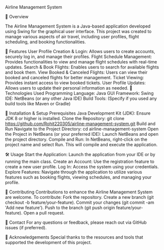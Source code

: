 
Airline Management System

📌 Overview

The Airline Management System is a Java-based application developed using Swing for the graphical user interface. This project was created to manage various aspects of air travel, including user profiles, flight scheduling, and booking functionalities.

🚀 Features
User Profile Creation & Login: Allows users to create accounts, securely log in, and manage their profiles.
Flight Schedule Management: Provides functionalities to view and manage flight schedules with real-time updates.
Search & Book Flights: Enables users to search for available flights and book them.
View Booked & Canceled Flights: Users can view their booked and canceled flights for better management.
Ticket Viewing: Provides instant access to view booked tickets.
User Profile Updates: Allows users to update their personal information as needed.
🔧 Technologies Used
Programming Language: Java
GUI Framework: Swing
IDE: NetBeans (or any other Java IDE)
Build Tools: (Specify if you used any build tools like Maven or Gradle)

📂 Installation & Setup
Prerequisites
Java Development Kit (JDK): Ensure JDK 8 or higher is installed.
Clone the Repository:
git clone https://github.com/Rohit220305/airline-management-system.git
Build and Run
Navigate to the Project Directory:
cd airline-management-system
Open the Project in NetBeans (or your preferred IDE):
Launch NetBeans and open the project directory.
Compile and Run:
In NetBeans, right-click on the project name and select Run. This will compile and execute the application.

🛠 Usage
Start the Application: Launch the application from your IDE or by running the main class.
Create an Account: Use the registration feature to create a new user profile.
Log In: Access the system using your credentials.
Explore Features: Navigate through the application to utilize various features such as booking flights, viewing schedules, and managing your profile.

🤝 Contributing
Contributions to enhance the Airline Management System are welcome. 
To contribute:
Fork the repository.
Create a new branch (git checkout -b feature/your-feature).
Commit your changes (git commit -am 'Add new feature').
Push to the branch (git push origin feature/your-feature).
Open a pull request.

📧 Contact
For any questions or feedback, please reach out via GitHub issues  (if preferred).

📅 Acknowledgements
Special thanks to the resources and tools that supported the development of this project.
